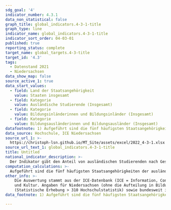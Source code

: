 ```yaml
---
sdg_goal: '4'
indicator_number: 4.3.1
data_non_statistical: false
graph_title: global_indicators.4-3-1-title
graph_type: line
indicator_name: global_indicators.4-3-1-title
indicator_sort_order: 04-03-01
published: true
reporting_status: complete
target_name: global_targets.4-3-title
target_id: '4.3'
tags:
  - Datenstand 2021
  - Niedersachsen
data_show_map: false
source_active_1: true
data_start_values:
  - field: Land der Staatsangehörigkeit
    value: Staaten insgesamt
  - field: Kategorie
    value: Ausländische Studierende (Insgesamt)
  - field: Kategorie
    value: Bildungsinländerinnen und Bildungsinländer (Insgesamt)
  - field: Kategorie
    value: Bildungsausländerinnen und Bildungsausländer (Insgesamt)
datafootnote: 1) Aufgeführt sind die fünf häufigsten Staatsangehörigkeiten der ausländischen Studierenden im  Wintersemester des Berichtsjahres in Niedersachsen.
data_source: Hochschule, ICE Niedersachsen
source_url_1: >-
  https://christoph-lsn.github.io/MT_Site/assets/excel/2022_4-3-1.xlsx
source_url_text_1: global_indicators.4-3-1-title
title: Untitled
national_indicator_description: >-
  Der Indikator gibt den Anteil von ausländischen Studierenden nach Geschlecht und Staatsangehörigkeit wieder. Darüber hinaus unterscheidet er zwischen Bildungsinländerinnen und Bildungsinländern einerseits und Bildungsausländerinnen und Bildungsausländern andererseits. Unter Bildungsinländerinnen und Bildungsinländer fallen alle in Niedersachsen Studierenden mit ausländischer Staatsangehörigkeit, die in Deutschland oder an einer deutschen Auslandschule die Hochschulzugangsberechtigung erhalten haben. Bildungsausländerinnen und Bildungsausländer sind Studierende mit ausländischer Staatsangehörigkeit, die im Ausland die Hochschulzugangsberechtigung erlangt haben. Studierende sind in einem Fachstudium ordentlich immatrikulierte (eingeschriebene) Personen, die einen berufsqualifizierenden Hochschulabschluss anstreben (ohne Beurlaubte, Studienkollegiate und Gasthörerinnen und Gasthörer).
computation_calculations: >-
  Aufgeführt sind die fünf häufigsten Staatsangehörigkeiten der ausländischen Studierenden im Wintersemester des Berichtsjahres in Niedersachsen.
other_info: >-
    Die Auswertung stammt aus der ICE-Datenbank (ICE = Information, Controlling, Entscheidung) des Niedersächsischen Ministeriums für Wissenschaft
    und Kultur. Angaben für Niedersachsen (ohne die Aufteilung in Bildungsinländer und -ausländer) sind verfügbar in der <a href="https://www1.nls.niedersachsen.de/statistik/default.asp" target="_blank">LSN-Online Datenbank</a>
    (Statistische Erhebung > 310 Hochschulstatistik) sowie bundesweit in der <a href="https://www-genesis.destatis.de/" target="_blank">GENESIS-Online Datenbank</a>.
data_footnote: 1) Aufgeführt sind die fünf häufigsten Staatsangehörigkeiten der ausländischen Studierenden im jeweiligen Wintersemester in Niedersachsen.

---
```

